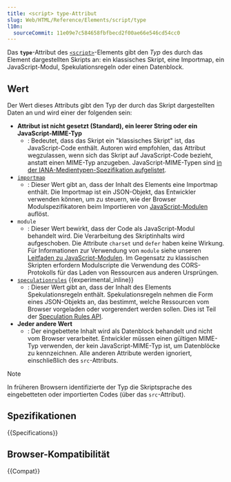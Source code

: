 ```yaml
---
title: <script> type-Attribut
slug: Web/HTML/Reference/Elements/script/type
l10n:
  sourceCommit: 11e09e7c584658fbfbecd2f00ae66e546cd54cc0
---
```


Das **`type`**-Attribut des [`<script>`](/de/docs/Web/HTML/Reference/Elements/script)-Elements gibt den _Typ_ des durch das Element dargestellten Skripts an: ein klassisches Skript, eine Importmap, ein JavaScript-Modul, Spekulationsregeln oder einen Datenblock.

## Wert

Der Wert dieses Attributs gibt den Typ der durch das Skript dargestellten Daten an und wird einer der folgenden sein:

- **Attribut ist nicht gesetzt (Standard), ein leerer String oder ein JavaScript-MIME-Typ**
  - : Bedeutet, dass das Skript ein "klassisches Skript" ist, das JavaScript-Code enthält.
    Autoren wird empfohlen, das Attribut wegzulassen, wenn sich das Skript auf JavaScript-Code bezieht, anstatt einen MIME-Typ anzugeben.
    JavaScript-MIME-Typen sind [in der IANA-Medientypen-Spezifikation aufgelistet](/de/docs/Web/HTTP/Guides/MIME_types#textjavascript).
- [`importmap`](/de/docs/Web/HTML/Reference/Elements/script/type/importmap)
  - : Dieser Wert gibt an, dass der Inhalt des Elements eine Importmap enthält.
    Die Importmap ist ein JSON-Objekt, das Entwickler verwenden können, um zu steuern, wie der Browser Modulspezifikatoren beim Importieren von [JavaScript-Modulen](/de/docs/Web/JavaScript/Guide/Modules#importing_modules_using_import_maps) auflöst.
- `module`
  - : Dieser Wert bewirkt, dass der Code als JavaScript-Modul behandelt wird.
    Die Verarbeitung des Skriptinhalts wird aufgeschoben.
    Die Attribute `charset` und `defer` haben keine Wirkung.
    Für Informationen zur Verwendung von `module` siehe unseren [Leitfaden zu JavaScript-Modulen](/de/docs/Web/JavaScript/Guide/Modules).
    Im Gegensatz zu klassischen Skripten erfordern Modulscripte die Verwendung des CORS-Protokolls für das Laden von Ressourcen aus anderen Ursprüngen.
- [`speculationrules`](/de/docs/Web/HTML/Reference/Elements/script/type/speculationrules) {{experimental_inline}}
  - : Dieser Wert gibt an, dass der Inhalt des Elements Spekulationsregeln enthält.
    Spekulationsregeln nehmen die Form eines JSON-Objekts an, das bestimmt, welche Ressourcen vom Browser vorgeladen oder vorgerendert werden sollen. Dies ist Teil der [Speculation Rules API](/de/docs/Web/API/Speculation_Rules_API).
- **Jeder andere Wert**
  - : Der eingebettete Inhalt wird als Datenblock behandelt und nicht vom Browser verarbeitet.
    Entwickler müssen einen gültigen MIME-Typ verwenden, der kein JavaScript-MIME-Typ ist, um Datenblöcke zu kennzeichnen.
    Alle anderen Attribute werden ignoriert, einschließlich des `src`-Attributs.

> [!NOTE]
> In früheren Browsern identifizierte der Typ die Skriptsprache des eingebetteten oder importierten Codes (über das `src`-Attribut).

## Spezifikationen

{{Specifications}}

## Browser-Kompatibilität

{{Compat}}
